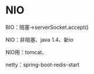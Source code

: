 # NIO



BIO：阻塞->serverSocket.accept()

NIO：非阻塞、java 1.4、新io

NIO用：tomcat、

netty：spring-boot-redis-start
